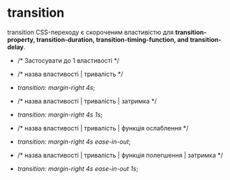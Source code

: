 # transition
transition CSS-переходу є скороченим властивістю для **transition-property, transition-duration, transition-timing-function, and transition-delay**.
* /* Застосувати до 1 властивості */
* /* назва властивості | тривалість */
* *transition: margin-right 4s*;

* /* назва властивості | тривалість | затримка */
* *transition: margin-right 4s 1s*;

* /* назва властивості | тривалість | функція ослаблення */
* *transition: margin-right 4s ease-in-out*;

* /* назва властивості | тривалість | функція полегшення | затримка */
* *transition: margin-right 4s ease-in-out 1s*;

